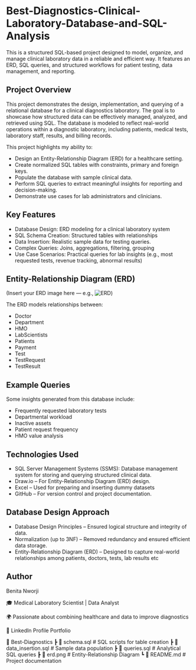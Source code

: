 # Best-Diagnostics-Clinical-Laboratory-Database-and-SQL-Analysis
This is a structured SQL-based project designed to model, organize, and manage clinical laboratory data in a reliable and efficient way. It features an ERD, SQL queries, and structured workflows for patient testing, data management, and reporting.
## Project Overview
This project demonstrates the design, implementation, and querying of a relational database for a clinical diagnostics laboratory. The goal is to showcase how structured data can be effectively managed, analyzed, and retrieved using SQL.
The database is modeled to reflect real-world operations within a diagnostic laboratory, including patients, medical tests, laboratory staff, results, and billing records.
 
 This project highlights my ability to:
- Design an Entity-Relationship Diagram (ERD) for a healthcare setting.
- Create normalized SQL tables with  constraints, primary and foreign keys.
- Populate the database with sample clinical data.
- Perform SQL queries to extract meaningful insights for reporting and decision-making.
- Demonstrate use cases for lab administrators and clinicians.

## Key Features
- Database Design: ERD modeling for a clinical laboratory system
- SQL Schema Creation: Structured tables with relationships
- Data Insertion: Realistic sample data for testing queries.
- Complex Queries: Joins, aggregations, filtering, grouping
- Use Case Scenarios: Practical queries for lab insights (e.g., most requested tests, revenue tracking, abnormal results)

## Entity-Relationship Diagram (ERD)

(Insert your ERD image here — e.g., ![ERD](docs/erd.png))

The ERD models relationships between:
- Doctor
- Department
- HMO
- LabScientists
- Patients
- Payment
- Test
- TestRequest
- TestResult

## Example Queries  

Some insights generated from this database include:

- Frequently requested laboratory tests
- Departmental workload
- Inactive assets
- Patient request frequency
- HMO value analysis

## Technologies Used

- SQL Server Management Systems (SSMS): Database management system for storing and querying structured clinical data.
- Draw.io – For Entity-Relationship Diagram (ERD) design.
- Excel – Used for preparing and inserting dummy datasets
- GitHub – For version control and project documentation.

## Database Design Approach

- Database Design Principles – Ensured logical structure and integrity of data.
- Normalization (up to 3NF) – Removed redundancy and ensured efficient data storage.
- Entity-Relationship Diagram (ERD) – Designed to capture real-world relationships among patients, doctors, tests, lab results etc

## Author
Benita Nworji

🎓 Medical Laboratory Scientist | Data Analyst

🌍 Passionate about combining healthcare and data to improve diagnostics

🔗 LinkedIn Profile
 Portfolio












📁 Best-Diagnostics
 ┣ 📜 schema.sql        # SQL scripts for table creation
 ┣ 📜 data_insertion.sql # Sample data population
 ┣ 📜 queries.sql       # Analytical SQL queries
 ┣ 📜 erd.png           # Entity-Relationship Diagram
 ┗ 📜 README.md         # Project documentation

